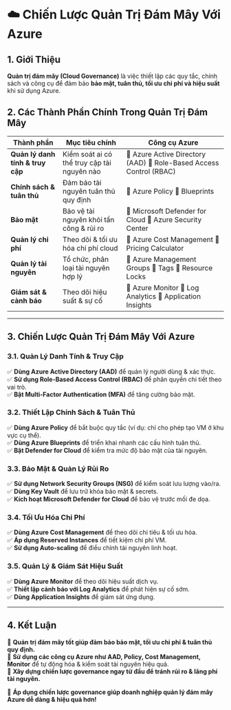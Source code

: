 # ☁️ Chiến Lược Quản Trị Đám Mây Với Azure  

## 1. Giới Thiệu  
**Quản trị đám mây (Cloud Governance)** là việc thiết lập các quy tắc, chính sách và công cụ để đảm bảo **bảo mật, tuân thủ, tối ưu chi phí và hiệu suất** khi sử dụng Azure.  

## 2. Các Thành Phần Chính Trong Quản Trị Đám Mây  

| Thành phần      | Mục tiêu chính | Công cụ Azure |
|----------------|--------------|--------------|
| **Quản lý danh tính & truy cập** | Kiểm soát ai có thể truy cập tài nguyên nào | 🔹 Azure Active Directory (AAD) 🔹 Role-Based Access Control (RBAC) |
| **Chính sách & tuân thủ** | Đảm bảo tài nguyên tuân thủ quy định | 🔹 Azure Policy 🔹 Blueprints |
| **Bảo mật** | Bảo vệ tài nguyên khỏi tấn công & rủi ro | 🔹 Microsoft Defender for Cloud 🔹 Azure Security Center |
| **Quản lý chi phí** | Theo dõi & tối ưu hóa chi phí cloud | 🔹 Azure Cost Management 🔹 Pricing Calculator |
| **Quản lý tài nguyên** | Tổ chức, phân loại tài nguyên hợp lý | 🔹 Azure Management Groups 🔹 Tags 🔹 Resource Locks |
| **Giám sát & cảnh báo** | Theo dõi hiệu suất & sự cố | 🔹 Azure Monitor 🔹 Log Analytics 🔹 Application Insights |

---

## 3. Chiến Lược Quản Trị Đám Mây Với Azure  

### 3.1. **Quản Lý Danh Tính & Truy Cập**  
✅ **Dùng Azure Active Directory (AAD)** để quản lý người dùng & xác thực.  
✅ **Sử dụng Role-Based Access Control (RBAC)** để phân quyền chi tiết theo vai trò.  
✅ **Bật Multi-Factor Authentication (MFA)** để tăng cường bảo mật.  

### 3.2. **Thiết Lập Chính Sách & Tuân Thủ**  
✅ **Dùng Azure Policy** để bắt buộc quy tắc (ví dụ: chỉ cho phép tạo VM ở khu vực cụ thể).  
✅ **Dùng Azure Blueprints** để triển khai nhanh các cấu hình tuân thủ.  
✅ **Bật Defender for Cloud** để kiểm tra mức độ bảo mật của tài nguyên.  

### 3.3. **Bảo Mật & Quản Lý Rủi Ro**  
✅ **Sử dụng Network Security Groups (NSG)** để kiểm soát lưu lượng vào/ra.  
✅ **Dùng Key Vault** để lưu trữ khóa bảo mật & secrets.  
✅ **Kích hoạt Microsoft Defender for Cloud** để bảo vệ trước mối đe dọa.  

### 3.4. **Tối Ưu Hóa Chi Phí**  
✅ **Dùng Azure Cost Management** để theo dõi chi tiêu & tối ưu hóa.  
✅ **Áp dụng Reserved Instances** để tiết kiệm chi phí VM.  
✅ **Sử dụng Auto-scaling** để điều chỉnh tài nguyên linh hoạt.  

### 3.5. **Quản Lý & Giám Sát Hiệu Suất**  
✅ **Dùng Azure Monitor** để theo dõi hiệu suất dịch vụ.  
✅ **Thiết lập cảnh báo với Log Analytics** để phát hiện sự cố sớm.  
✅ **Dùng Application Insights** để giám sát ứng dụng.  

---

## 4. Kết Luận  
🔹 **Quản trị đám mây tốt giúp đảm bảo bảo mật, tối ưu chi phí & tuân thủ quy định.**  
🔹 **Sử dụng các công cụ Azure như AAD, Policy, Cost Management, Monitor** để tự động hóa & kiểm soát tài nguyên hiệu quả.  
🔹 **Xây dựng chiến lược governance ngay từ đầu để tránh rủi ro & lãng phí tài nguyên.**  

🚀 **Áp dụng chiến lược governance giúp doanh nghiệp quản lý đám mây Azure dễ dàng & hiệu quả hơn!**  
